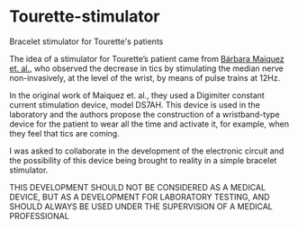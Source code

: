 # Tourette-stimulator
Bracelet stimulator for Tourette's patients

The idea of a stimulator for Tourette’s patient came from [Bárbara Maiquez et. al.](https://doi.org/10.1016/j.cub.2020.04.044), who observed the decrease in tics by stimulating the median nerve non-invasively, at the level of the wrist, by means of pulse trains at 12Hz.

In the original work of Maiquez et. al., they used a Digimiter constant current stimulation device, model DS7AH. This device is used in the laboratory and the authors propose the construction of a wristband-type device for the patient to wear all the time and activate it, for example, when they feel that tics are coming.

I was asked to collaborate in the development of the electronic circuit and the possibility of this device being brought to reality in a simple bracelet stimulator.

THIS DEVELOPMENT SHOULD NOT BE CONSIDERED AS A MEDICAL DEVICE, BUT AS A DEVELOPMENT FOR LABORATORY TESTING, AND SHOULD ALWAYS BE USED UNDER THE SUPERVISION OF A MEDICAL PROFESSIONAL
